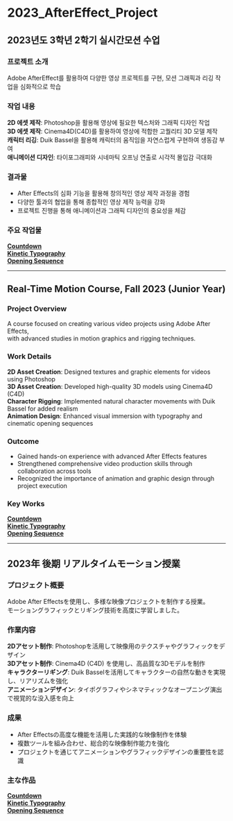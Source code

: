 # 2023_AfterEffect_Project

## 2023년도 3학년 2학기 실시간모션 수업

### 프로젝트 소개
Adobe AfterEffect를 활용하여 다양한 영상 프로젝트를 구현, 모션 그래픽과 리깅 작업을 심화적으로 학습  

### 작업 내용
**2D 에셋 제작**: Photoshop을 활용해 영상에 필요한 텍스처와 그래픽 디자인 작업  
**3D 에셋 제작**: Cinema4D(C4D)를 활용하여 영상에 적합한 고퀄리티 3D 모델 제작  
**캐릭터 리깅**: Duik Bassel을 활용해 캐릭터의 움직임을 자연스럽게 구현하여 생동감 부여  
**애니메이션 디자인**: 타이포그래피와 시네마틱 오프닝 연출로 시각적 몰입감 극대화   

### 결과물
- After Effects의 심화 기능을 활용해 창의적인 영상 제작 과정을 경험  
- 다양한 툴과의 협업을 통해 종합적인 영상 제작 능력을 강화  
- 프로젝트 진행을 통해 애니메이션과 그래픽 디자인의 중요성을 체감  

### 주요 작업물
**[Countdown](https://youtu.be/WXscmvPeX9M)**  
**[Kinetic Typography](https://youtu.be/9Ssm0yw9zng)**  
**[Opening Sequence](https://youtu.be/0sh7_SIk32I)**  

---

## Real-Time Motion Course, Fall 2023 (Junior Year)

### Project Overview  
A course focused on creating various video projects using Adobe After Effects,  
with advanced studies in motion graphics and rigging techniques.  

### Work Details  
**2D Asset Creation**: Designed textures and graphic elements for videos using Photoshop  
**3D Asset Creation**: Developed high-quality 3D models using Cinema4D (C4D)  
**Character Rigging**: Implemented natural character movements with Duik Bassel for added realism  
**Animation Design**: Enhanced visual immersion with typography and cinematic opening sequences  

### Outcome  
- Gained hands-on experience with advanced After Effects features  
- Strengthened comprehensive video production skills through collaboration across tools  
- Recognized the importance of animation and graphic design through project execution  

### Key Works  
**[Countdown](https://youtu.be/WXscmvPeX9M)**  
**[Kinetic Typography](https://youtu.be/9Ssm0yw9zng)**  
**[Opening Sequence](https://youtu.be/0sh7_SIk32I)**  

---

## 2023年 後期 リアルタイムモーション授業

### プロジェクト概要  
Adobe After Effectsを使用し、多様な映像プロジェクトを制作する授業。  
モーショングラフィックとリギング技術を高度に学習しました。  

### 作業内容  
**2Dアセット制作**: Photoshopを活用して映像用のテクスチャやグラフィックをデザイン  
**3Dアセット制作**: Cinema4D (C4D) を使用し、高品質な3Dモデルを制作  
**キャラクターリギング**: Duik Basselを活用してキャラクターの自然な動きを実現し、リアリズムを強化  
**アニメーションデザイン**: タイポグラフィやシネマティックなオープニング演出で視覚的な没入感を向上  

### 成果  
- After Effectsの高度な機能を活用した実践的な映像制作を体験  
- 複数ツールを組み合わせ、総合的な映像制作能力を強化  
- プロジェクトを通じてアニメーションやグラフィックデザインの重要性を認識  

### 主な作品  
**[Countdown](https://youtu.be/WXscmvPeX9M)**  
**[Kinetic Typography](https://youtu.be/9Ssm0yw9zng)**  
**[Opening Sequence](https://youtu.be/0sh7_SIk32I)**  

